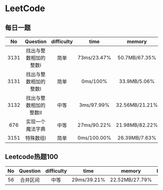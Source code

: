 <!--
 * @Author: LiQingCode 2535735432@qq.com
 * @Date: 2024-08-08 15:06:32
 * @LastEditors: LiQingCode 2535735432@qq.com
 * @LastEditTime: 2024-08-13 08:46:05
 * @FilePath: \code\LeetCode\README.md
 * @Description: 
 * 
 * Copyright (c) 2024 by LiQingCode, All Rights Reserved. 
-->
# LeetCode
## 每日一题

|No|Question|difficulty|time|memory|language|
|:--:|:--:|:--:|:--:|:--:|:--:|
|3131|找出与整数相加的整数Ⅰ|简单|73ms/23.47%|50.7MB/67.35%|javascript|
|3131|找出与整数相加的整数Ⅰ|简单|0ms/100%|33.9MB/5.06%|C++|
|3132|找出与整数相加的整数Ⅱ|中等|3ms/97.99%|32.56MB/21.21%|C++|
|676|实现一个魔法字典|中等|27ms/90.22%|21.98MB/82.22%|C++|
|3151|特殊数组Ⅰ|简单|0ms/100.00%|26.39MB/7.63%|C++|

## Leetcode热题100

|No|Question|difficulty|time|memory|language|
|:--:|:--:|:--:|:--:|:--:|:--:|
|56|合并区间|中等|29ms/39.21%|22.52MB/27.79%|C++|